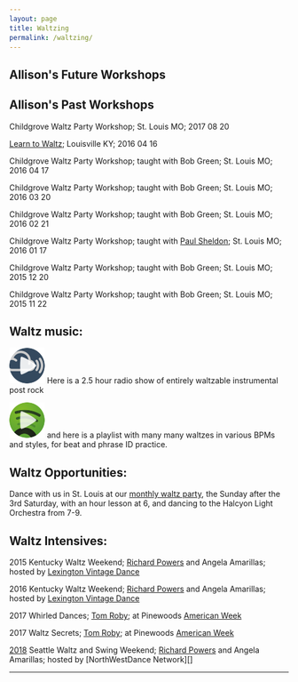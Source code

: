 ```yaml
---
layout: page
title: Waltzing
permalink: /waltzing/
---
```


## Allison's Future Workshops

## Allison's Past Workshops

Childgrove Waltz Party Workshop; St. Louis MO; 2017 08 20

[Learn to Waltz][]; Louisville KY; 2016 04 16 

Childgrove Waltz Party Workshop; taught with Bob Green; St. Louis MO; 2016 04 17

Childgrove Waltz Party Workshop; taught with Bob Green; St. Louis MO; 2016 03 20

Childgrove Waltz Party Workshop; taught with Bob Green; St. Louis MO; 2016 02 21

Childgrove Waltz Party Workshop; taught with [Paul Sheldon][]; St. Louis MO; 2016 01 17

Childgrove Waltz Party Workshop; taught with Bob Green; St. Louis MO; 2015 12 20

Childgrove Waltz Party Workshop; taught with Bob Green; St. Louis MO; 2015 11 22


[Learn to Waltz]: http://allisonjonjak.com/waltzing/20160416
[Paul Sheldon]: http://www.socalfolkdance.org/master_teachers/sheldon_p.htm

## Waltz music:
[![Show](/img/mixcloud-play-icon.png)](https://www.mixcloud.com/nowlikephotographs/nowlikephotographs-episode-465-waiting-and-waltzing-in-airport-terminals/) Here is a 2.5 hour radio show of entirely waltzable instrumental post rock

[![Plalist](/img/spotify-play-icon.png)](https://open.spotify.com/user/cranhandler/playlist/2KbG2MQLi2X4fSScZJjxky) and here is a playlist with many many waltzes in various BPMs and styles, for beat and phrase ID practice. 

## Waltz Opportunities:

Dance with us in St. Louis at our [monthly waltz party][], the Sunday after the 3rd Saturday, with an hour lesson at 6, and dancing to the Halcyon Light Orchestra from 7-9.

[monthly waltz party]: http://childgrove.org/index.php/about-dances/what-is-waltz
## Waltz Intensives:

2015 Kentucky Waltz Weekend; [Richard Powers][] and Angela Amarillas; hosted by [Lexington Vintage Dance][]

2016 Kentucky Waltz Weekend; [Richard Powers][] and Angela Amarillas; hosted by [Lexington Vintage Dance][]

2017 Whirled Dances; [Tom Roby][]; at Pinewoods [American Week][]

2017 Waltz Secrets; [Tom Roby][]; at Pinewoods [American Week][]

[2018] Seattle Waltz and Swing Weekend; [Richard Powers][] and Angela Amarillas; hosted by [NorthWestDance Network][]


[Richard Powers]: http://www.richardpowers.com 
[Lexington Vintage Dance]: www.lexingtonvintagedance.org/
[Tom Roby]: http://www.math.uconn.edu/~troby/folkd.html
[American Week]: https://www.cdss.org/programs/dance-music-song-camps/camp-week-archives/17-american
[2018]: http://socialdance.stanford.edu/Syllabi/Seattle2018.html
[NorthWest Dance Network]: https://www.nwdance.net



---
